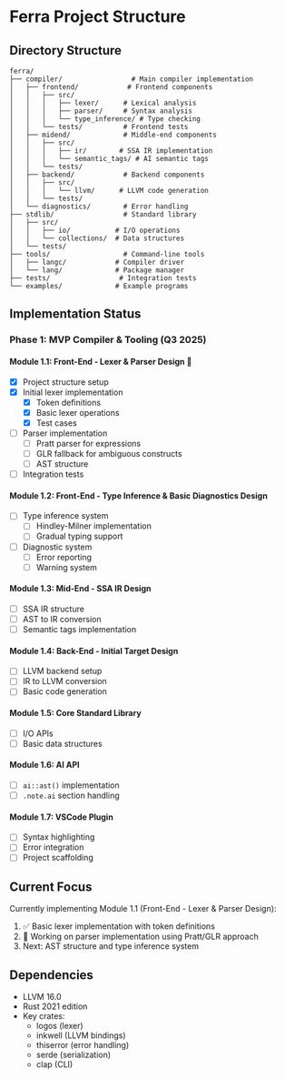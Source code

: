 # Ferra Project Structure

## Directory Structure
```
ferra/
├── compiler/                 # Main compiler implementation
│   ├── frontend/            # Frontend components
│   │   ├── src/
│   │   │   ├── lexer/      # Lexical analysis
│   │   │   ├── parser/     # Syntax analysis
│   │   │   └── type_inference/ # Type checking
│   │   └── tests/          # Frontend tests
│   ├── midend/             # Middle-end components
│   │   ├── src/
│   │   │   ├── ir/        # SSA IR implementation
│   │   │   └── semantic_tags/ # AI semantic tags
│   │   └── tests/
│   ├── backend/            # Backend components
│   │   ├── src/
│   │   │   └── llvm/      # LLVM code generation
│   │   └── tests/
│   └── diagnostics/        # Error handling
├── stdlib/                 # Standard library
│   ├── src/
│   │   ├── io/           # I/O operations
│   │   └── collections/  # Data structures
│   └── tests/
├── tools/                  # Command-line tools
│   ├── langc/            # Compiler driver
│   └── lang/             # Package manager
├── tests/                 # Integration tests
└── examples/             # Example programs
```

## Implementation Status

### Phase 1: MVP Compiler & Tooling (Q3 2025)

#### Module 1.1: Front-End - Lexer & Parser Design 🔄
- [x] Project structure setup
- [x] Initial lexer implementation
  - [x] Token definitions
  - [x] Basic lexer operations
  - [x] Test cases
- [ ] Parser implementation
  - [ ] Pratt parser for expressions
  - [ ] GLR fallback for ambiguous constructs
  - [ ] AST structure
- [ ] Integration tests

#### Module 1.2: Front-End - Type Inference & Basic Diagnostics Design
- [ ] Type inference system
  - [ ] Hindley-Milner implementation
  - [ ] Gradual typing support
- [ ] Diagnostic system
  - [ ] Error reporting
  - [ ] Warning system

#### Module 1.3: Mid-End - SSA IR Design
- [ ] SSA IR structure
- [ ] AST to IR conversion
- [ ] Semantic tags implementation

#### Module 1.4: Back-End - Initial Target Design
- [ ] LLVM backend setup
- [ ] IR to LLVM conversion
- [ ] Basic code generation

#### Module 1.5: Core Standard Library
- [ ] I/O APIs
- [ ] Basic data structures

#### Module 1.6: AI API
- [ ] `ai::ast()` implementation
- [ ] `.note.ai` section handling

#### Module 1.7: VSCode Plugin
- [ ] Syntax highlighting
- [ ] Error integration
- [ ] Project scaffolding

## Current Focus
Currently implementing Module 1.1 (Front-End - Lexer & Parser Design):
1. ✅ Basic lexer implementation with token definitions
2. 🔄 Working on parser implementation using Pratt/GLR approach
3. Next: AST structure and type inference system

## Dependencies
- LLVM 16.0
- Rust 2021 edition
- Key crates:
  - logos (lexer)
  - inkwell (LLVM bindings)
  - thiserror (error handling)
  - serde (serialization)
  - clap (CLI) 